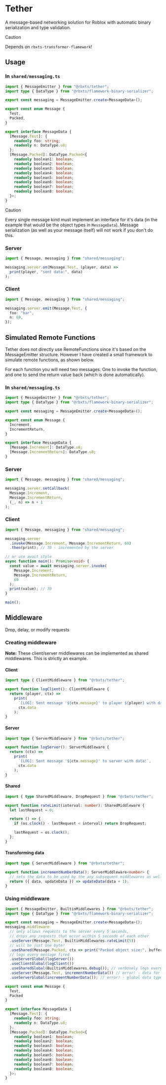# Tether

A message-based networking solution for Roblox with automatic binary serialization and type validation.

> [!CAUTION]
> Depends on `rbxts-transformer-flamework`!

## Usage

### In `shared/messaging.ts`

```ts
import { MessageEmitter } from "@rbxts/tether";
import type { DataType } from "@rbxts/flamework-binary-serializer";

export const messaging = MessageEmitter.create<MessageData>();

export const enum Message {
  Test,
  Packed,
}

export interface MessageData {
  [Message.Test]: {
    readonly foo: string;
    readonly n: DataType.u8;
  };
  [Message.Packed]: DataType.Packed<{
    readonly boolean1: boolean;
    readonly boolean2: boolean;
    readonly boolean3: boolean;
    readonly boolean4: boolean;
    readonly boolean5: boolean;
    readonly boolean6: boolean;
    readonly boolean7: boolean;
    readonly boolean8: boolean;
  }>;
}
```

> [!CAUTION]
> Every single message kind must implement an interface for it's data (in the example that would be the object types in `MessageData`). Message serialization (as well as your message itself) will not work if you don't do this.

### Server

```ts
import { Message, messaging } from "shared/messaging";

messaging.server.on(Message.Test, (player, data) =>
  print(player, "sent data:", data)
);
```

### Client

```ts
import { Message, messaging } from "shared/messaging";

messaging.server.emit(Message.Test, {
  foo: "bar",
  n: 69,
});
```

## Simulated Remote Functions

Tether does not directly use RemoteFunctions since it's based on the MessageEmitter structure. However I have created a small framework to simulate remote functions, as shown below.

For each function you will need two messages. One to invoke the function, and one to send the return value back (which is done automatically).

### In `shared/messaging.ts`

```ts
import { MessageEmitter } from "@rbxts/tether";
import type { DataType } from "@rbxts/flamework-binary-serializer";

export const messaging = MessageEmitter.create<MessageData>();

export const enum Message {
  Increment,
  IncrementReturn,
}

export interface MessageData {
  [Message.Increment]: DataType.u8;
  [Message.IncrementReturn]: DataType.u8;
}
```

### Server

```ts
import { Message, messaging } from "shared/messaging";

messaging.server.setCallback(
  Message.Increment,
  Message.IncrementReturn,
  (_, n) => n + 1
);
```

### Client

```ts
import { Message, messaging } from "shared/messaging";

messaging.server
  .invoke(Message.Increment, Message.IncrementReturn, 69)
  .then(print); // 70 - incremented by the server

// or use await style
async function main(): Promise<void> {
  const value = await messaging.server.invoke(
    Message.Increment,
    Message.IncrementReturn,
    69
  );
  print(value); // 70
}

main();
```

## Middleware

Drop, delay, or modify requests

### Creating middleware

**Note:** These client/server middlewares can be implemented as shared middlewares. This is strictly an example.

#### Client

```ts
import type { ClientMiddleware } from "@rbxts/tether";

export function logClient(): ClientMiddleware {
  return (player, ctx) =>
    print(
      `[LOG]: Sent message '${ctx.message}' to player ${player} with data:`,
      ctx.data
    );
}
```

#### Server

```ts
import type { ServerMiddleware } from "@rbxts/tether";

export function logServer(): ServerMiddleware {
  return (ctx) =>
    print(
      `[LOG]: Sent message '${ctx.message}' to server with data:`,
      ctx.data
    );
}
```

#### Shared

```ts
import { type SharedMiddleware, DropRequest } from "@rbxts/tether";

export function rateLimit(interval: number): SharedMiddleware {
  let lastRequest = 0;

  return () => {
    if (os.clock() - lastRequest < interval) return DropRequest;

    lastRequest = os.clock();
  };
}
```

#### Transforming data

```ts
import type { ServerMiddleware } from "@rbxts/tether";

export function incrementNumberData(): ServerMiddleware<number> {
  // sets the data to be used by the any subsequent middlewares as well as sent through the remote
  return ({ data, updateData }) => updateData(data + 1);
}
```

### Using middleware

```ts
import { MessageEmitter, BuiltinMiddlewares } from "@rbxts/tether";
import type { DataType } from "@rbxts/flamework-binary-serializer";

export const messaging = MessageEmitter.create<MessageData>();
messaging.middleware
  // only allows requests to the server every 5 seconds,
  // drops any requests that occur within 5 seconds of each other
  .useServer(Message.Test, BuiltinMiddlewares.rateLimit(5))
  // will be just one byte!
  .useShared(Message.Packed, ctx => print("Packed object size:", buffer.len(ctx.getRawData().buffer)));
  // logs every message fired
  .useServerGlobal(logServer())
  .useClientGlobal(logClient())
  .useSharedGlobal(BuiltinMiddlewares.debug()); // verbosely logs every packet sent
  .useServer(Message.Test, incrementNumberData()) // error! - data for Message.Test is not a number
  .useServerGlobal(incrementNumberData()); // error! - global data type is always 'unknown', we cannot guarantee a number

export const enum Message {
  Test,
  Packed
}

export interface MessageData {
  [Message.Test]: {
    readonly foo: string;
    readonly n: DataType.u8;
  };
  [Message.Packed]: DataType.Packed<{
    readonly boolean1: boolean;
    readonly boolean2: boolean;
    readonly boolean3: boolean;
    readonly boolean4: boolean;
    readonly boolean5: boolean;
    readonly boolean6: boolean;
    readonly boolean7: boolean;
    readonly boolean8: boolean;
  }>;
}
```
